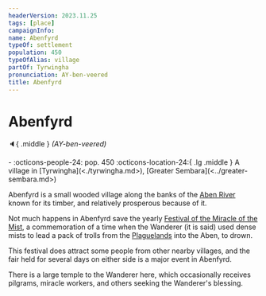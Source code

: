 ```yaml
---
headerVersion: 2023.11.25
tags: [place]
campaignInfo:
name: Abenfyrd
typeOf: settlement
population: 450
typeOfAlias: village
partOf: Tyrwingha
pronunciation: AY-ben-veered
title: Abenfyrd
---
```

# Abenfyrd
:speaker:{ .middle } *(AY-ben-veered)*  
<div class="grid cards ext-narrow-margin ext-one-column" markdown>
-  
    :octicons-people-24: pop. 450  
    :octicons-location-24:{ .lg .middle } A village in [Tyrwingha](<./tyrwingha.md>), [Greater Sembara](<../greater-sembara.md>)  
</div>


Abenfyrd is a small wooded village along the banks of the [Aben River](<../rivers/aben-watershed/aben.md>) known for its timber, and relatively prosperous because of it.

Not much happens in Abenfyrd save the yearly [Festival of the Miracle of the Mist](<../../../time/holidays-and-festivals/festival-of-the-miracle-of-the-mist.md>), a commemoration of a time when the Wanderer (it is said) used dense mists to lead a pack of trolls from the [Plaguelands](<../../istaros-watershed/plaguelands.md>) into the Aben, to drown. 

This festival does attract some people from other nearby villages, and the fair held for several days on either side is a major event in Abenfyrd.

There is a large temple to the Wanderer here, which occasionally receives pilgrams, miracle workers, and others seeking the Wanderer's blessing.